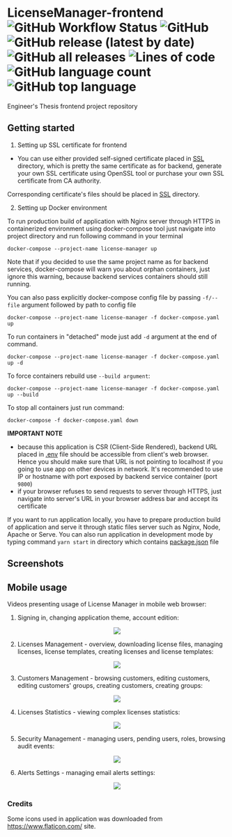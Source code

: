 # LicenseManager-frontend ![GitHub Workflow Status](https://img.shields.io/github/workflow/status/birdman98/LicenseManager-frontend/Build%20React.js%20application) ![GitHub](https://img.shields.io/github/license/birdman98/LicenseManager-frontend) ![GitHub release (latest by date)](https://img.shields.io/github/v/release/birdman98/LicenseManager-frontend) ![GitHub all releases](https://img.shields.io/github/downloads/birdman98/LicenseManager-frontend/total) ![Lines of code](https://img.shields.io/tokei/lines/github/birdman98/LicenseManager-frontend) ![GitHub language count](https://img.shields.io/github/languages/count/birdman98/LicenseManager-frontend) ![GitHub top language](https://img.shields.io/github/languages/top/birdman98/LicenseManager-frontend)

Engineer's Thesis frontend project repository

## Getting started

1. Setting up SSL certificate for frontend

- You can use either provided self-signed certificate placed in [SSL](./frontend/ssl/) directory, which is pretty the same certificate as for backend, generate your own SSL certificate using OpenSSL tool or purchase your own SSL certificate from CA authority.

Corresponding certificate's files should be placed in [SSL](./frontend/ssl) directory.

2. Setting up Docker environment

To run production build of application with Nginx server through HTTPS in containerized
environment using docker-compose tool just navigate into project directory and run following command in your terminal

```
docker-compose --project-name license-manager up
```

Note that if you decided to use the same project name as for backend services, docker-compose will warn you about orphan containers, just ignore this warning, because backend services containers should still running.

You can also pass explicitly docker-compose config file by passing `-f/--file` argument followed by path to config file

```
docker-compose --project-name license-manager -f docker-compose.yaml up
```

To run containers in "detached" mode just add `-d` argument at the end of command.

```
docker-compose --project-name license-manager -f docker-compose.yaml up -d
```

To force containers rebuild use `--build argument`:

```
docker-compose --project-name license-manager -f docker-compose.yaml up --build
```

To stop all containers just run command:

```
docker-compose -f docker-compose.yaml down
```

**IMPORTANT NOTE**

- because this application is CSR (Client-Side Rendered), backend URL placed in [.env](./frontend/.env) file should be accessible from client's web browser. Hence you should make sure that URL is not pointing to localhost if you going to use app on other devices in network. It's recommended to use IP or hostname with port exposed by backend service container (port `9800`)
- if your browser refuses to send requests to server through HTTPS, just navigate into server's URL in your browser address bar and accept its certificate

If you want to run application locally, you have to prepare production build of application and serve it through static files server such as Nginx, Node, Apache or Serve. You can also run application in development mode by typing command `yarn start` in directory which contains [package.json](./frontend/package.json) file

## Screenshots

## Mobile usage

Videos presenting usage of License Manager in mobile web browser:

1. Signing in, changing application theme, account edition:

<p align="center">
    <img src="./assets/mobile-auth.gif" class="center">
</p>

2. Licenses Management - overview, downloading license files, managing licenses, license templates, creating licenses and license templates:

<p align="center">
    <img src="./assets/mobile-licenses-management.gif" class="center">
</p>

3. Customers Management - browsing customers, editing customers, editing customers' groups, creating customers, creating groups:

<p align="center">
    <img src="./assets/mobile-customers-management.gif" class="center">
</p>

4. Licenses Statistics - viewing complex licenses statistics:

<p align="center">
    <img src="./assets/mobile-statistics.gif" class="center">
</p>

5. Security Management - managing users, pending users, roles, browsing audit events:

<p align="center">
    <img src="./assets/mobile-security-management.gif" class="center">
</p>

6. Alerts Settings - managing email alerts settings:

<p align="center">
    <img src="./assets/mobile-alerts.gif" class="center">
</p>

### Credits

Some icons used in application was downloaded from https://www.flaticon.com/ site.
